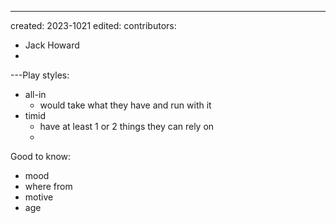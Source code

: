---
created: 2023-1021
edited:
contributors:
  - Jack Howard
  - 
---Play styles:
- all-in
  - would take what they have and run with it
- timid
  - have at least 1 or 2 things they can rely on 
  - 

Good to know:
- mood
- where from
- motive
- age